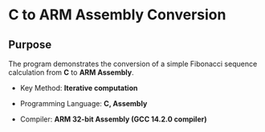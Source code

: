 # **C to ARM Assembly Conversion**

## **Purpose**
The program demonstrates the conversion of a simple Fibonacci sequence calculation from **C** to **ARM Assembly**.

- Key Method: **Iterative computation**

- Programming Language: **C, Assembly**

- Compiler: **ARM 32-bit Assembly (GCC 14.2.0 compiler)**
